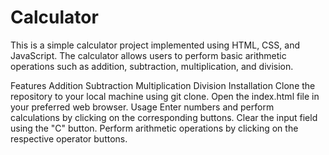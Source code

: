 # Calculator
This is a simple calculator project implemented using HTML, CSS, and JavaScript. The calculator allows users to perform basic arithmetic operations such as addition, subtraction, multiplication, and division.

Features
Addition
Subtraction
Multiplication
Division
Installation
Clone the repository to your local machine using git clone.
Open the index.html file in your preferred web browser.
Usage
Enter numbers and perform calculations by clicking on the corresponding buttons.
Clear the input field using the "C" button.
Perform arithmetic operations by clicking on the respective operator buttons.
